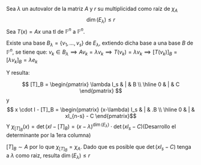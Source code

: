 Sea $\lambda$ un autovalor de la matriz $A$ y $r$ su multiplicidad como raíz de $\chi_A$
$$\dim(E_\lambda) \leq r$$
Sea $T(x)=Ax$ una tl de $\mathbb F^n$ a $\mathbb F^n$.

Existe una base $B_\lambda=\{v_1,...,v_s\}$ de $E_\lambda$, extiendo dicha base a una base $B$ de $\mathbb F^n$, se tiene que:
$v_k \in B_{\lambda} \implies Av_k = \lambda v_k \implies T(v_k) = \lambda v_k \implies [T(v_k)]_B = [\lambda v_k]_B = \lambda e_k$

Y resulta:

$$
[T]_B = \begin{pmatrix} 
	\lambda I_s & | & B \\
	\hline 
	0 & | & C
\end{pmatrix}
$$
y
$$
x \cdot I - [T]_B = \begin{pmatrix} 
	(x-\lambda) I_s & | & .B \\
	\hline 
	0 & | & xI_{n-s} - C
\end{pmatrix}$$
Y $\chi_{{[T]}_B}(x) = \det(xI-[T]_B) = (x-\lambda)^{\dim(E_\lambda)} \cdot \det(xI_s - C)$(Desarrollo el determinante por la 1era columna)

$[T]_B \sim A$ por lo que $\chi_{{[T]}_B} = \chi_A$. Dado que es posible que $\det(xI_s - C)$ tenga a $\lambda$ como raiz, resulta $\dim(E_\lambda) \leq r$

